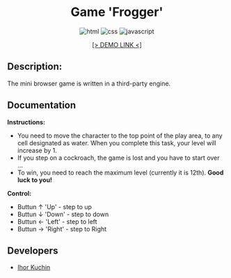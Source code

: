 <h1 align="center">
  Game 'Frogger'
</h1>

<p align="center">
  <img src="https://img.shields.io/badge/-html-red" alt="html">
  <img src="https://img.shields.io/badge/-css-blue" alt="css">
  <img src="https://img.shields.io/badge/-javascript-yellow" alt="javascript">
</p>

<p align="center">
  <a href="https://ik-web.github.io/game-frogger/">
    [> DEMO LINK <]
  </a> 
</p>

## Description:

The mini browser game is written in a third-party engine.

## Documentation

**Instructions:**
- You need to move the character to the top point of the play area, to any cell designated as water. When you complete this task, your level will increase by 1.
- If you step on a cockroach, the game is lost and you have to start over ...
- To win, you need to reach the maximum level (currently it is 12th).
**Good luck to you!**

**Control:**
- Buttun ↑ 'Up'    - step to up
- Buttun ↓ 'Down'  - step to down
- Buttun ← 'Left'  - step to left
- Buttun → 'Right' - step to Right

## Developers

- [Ihor Kuchin](https://github.com/ik-web)
